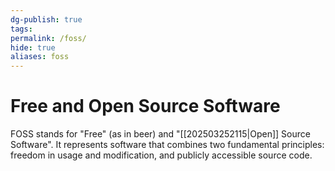 ```yaml
---
dg-publish: true
tags: 
permalink: /foss/
hide: true
aliases: foss
---
```

# Free and Open Source Software
FOSS stands for "Free" (as in beer) and "[[202503252115|Open]] Source Software". It represents software that combines two fundamental principles: freedom in usage and modification, and publicly accessible source code.